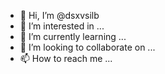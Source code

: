 - 👋 Hi, I’m @dsxvsilb
- 👀 I’m interested in ...
- 🌱 I’m currently learning ...
- 💞️ I’m looking to collaborate on ...
- 📫 How to reach me ...

<!---
dsxvsilb/dsxvsilb is a ✨ special ✨ repository because its `README.md` (this file) appears on your GitHub profile.
You can click the Preview link to take a look at your changes.
--->
